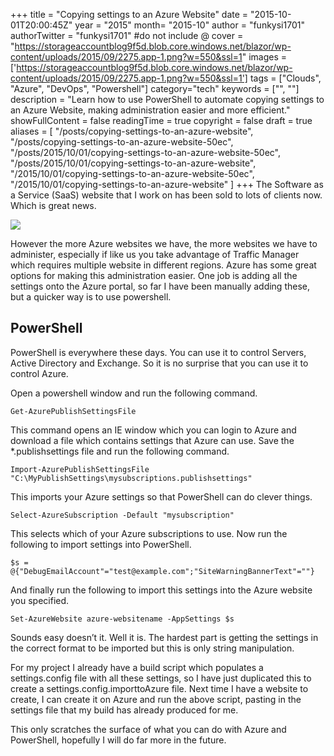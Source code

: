 +++
title = "Copying settings to an Azure Website"
date = "2015-10-01T20:00:45Z"
year = "2015"
month= "2015-10"
author = "funkysi1701"
authorTwitter = "funkysi1701" #do not include @
cover = "https://storageaccountblog9f5d.blob.core.windows.net/blazor/wp-content/uploads/2015/09/2275.app-1.png?w=550&ssl=1"
images = ['https://storageaccountblog9f5d.blob.core.windows.net/blazor/wp-content/uploads/2015/09/2275.app-1.png?w=550&ssl=1']
tags = ["Clouds", "Azure", "DevOps", "Powershell"]
category="tech"
keywords = ["", ""]
description = "Learn how to use PowerShell to automate copying settings to an Azure Website, making administration easier and more efficient."
showFullContent = false
readingTime = true
copyright = false
draft = true
aliases = [
    "/posts/copying-settings-to-an-azure-website",
    "/posts/copying-settings-to-an-azure-website-50ec",
    "/posts/2015/10/01/copying-settings-to-an-azure-website-50ec",
    "/posts/2015/10/01/copying-settings-to-an-azure-website",
    "/2015/10/01/copying-settings-to-an-azure-website-50ec",
    "/2015/10/01/copying-settings-to-an-azure-website"
]
+++
The Software as a Service (SaaS) website that I work on has been sold to lots of clients now. Which is great news.

![](https://storageaccountblog9f5d.blob.core.windows.net/blazor/wp-content/uploads/2015/09/2275.app-1.png?w=550&ssl=1)

However the more Azure websites we have, the more websites we have to administer, especially if like us you take advantage of Traffic Manager which requires multiple website in different regions. Azure has some great options for making this administration easier. One job is adding all the settings onto the Azure portal, so far I have been manually adding these, but a quicker way is to use powershell.

## PowerShell

PowerShell is everywhere these days. You can use it to control Servers, Active Directory and Exchange. So it is no surprise that you can use it to control Azure.

Open a powershell window and run the following command.

```
Get-AzurePublishSettingsFile
```
This command opens an IE window which you can login to Azure and download a file which contains settings that Azure can use. Save the *.publishsettings file and run the following command.

```
Import-AzurePublishSettingsFile "C:\MyPublishSettings\mysubscriptions.publishsettings"
```
This imports your Azure settings so that PowerShell can do clever things.

```
Select-AzureSubscription -Default "mysubscription"
```
This selects which of your Azure subscriptions to use. Now run the following to import settings into PowerShell.

```
$s = @{"DebugEmailAccount"="test@example.com";"SiteWarningBannerText"=""}
```
And finally run the following to import this settings into the Azure website you specified.

```
Set-AzureWebsite azure-websitename -AppSettings $s
```
Sounds easy doesn’t it. Well it is. The hardest part is getting the settings in the correct format to be imported but this is only string manipulation.

For my project I already have a build script which populates a settings.config file with all these settings, so I have just duplicated this to create a settings.config.importtoAzure file. Next time I have a website to create, I can create it on Azure and run the above script, pasting in the settings file that my build has already produced for me.

This only scratches the surface of what you can do with Azure and PowerShell, hopefully I will do far more in the future.